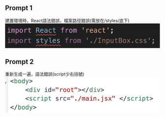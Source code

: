 ## Prompt 1
建置環境時，React語法錯誤，檔案路徑錯誤(需放在/styles/底下)
![alt text](image.png)

## Prompt 2
重新生成一遍，語法錯誤(script少右括號)
![alt text](image-1.png)